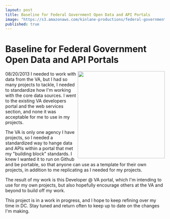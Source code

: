 ```yaml
---
layout: post
title: Baseline for Federal Government Open Data and API Portals
image: "https://s3.amazonaws.com/kinlane-productions/federal-government/va/developers-va-portal-screenshot.png"
published: true
---
```


# Baseline for Federal Government Open Data and API Portals
08/20/2013
<img src="https://s3.amazonaws.com/kinlane-productions/federal-government/va/developers-va-portal-screenshot.png" alt="" width="275" align="right" />
I needed to work with data from the VA, but I had so many projects to tackle, I needed to standardize how I'm working with the core data sources. I went to the existing VA developers portal and the web services section, and none it was acceptable for me to use in my projects.

The VA is only one agency I have projects, so I needed a standardized way to hange data and APIs within a portal that met my "building block" standards. I knew I wanted it to run on Github and be portable, so that anyone can use as a template for their own projects, in addition to me replicating as I needed for my projects.

The result of my work is this Developer @ VA portal, which I'm intending to use for my own projects, but also hopefully encourage others at the VA and beyond to build off my work.

This project is in a work in progress, and I hope to keep refining over my time in DC. Stay tuned and return often to keep up to date on the changes I'm making.


